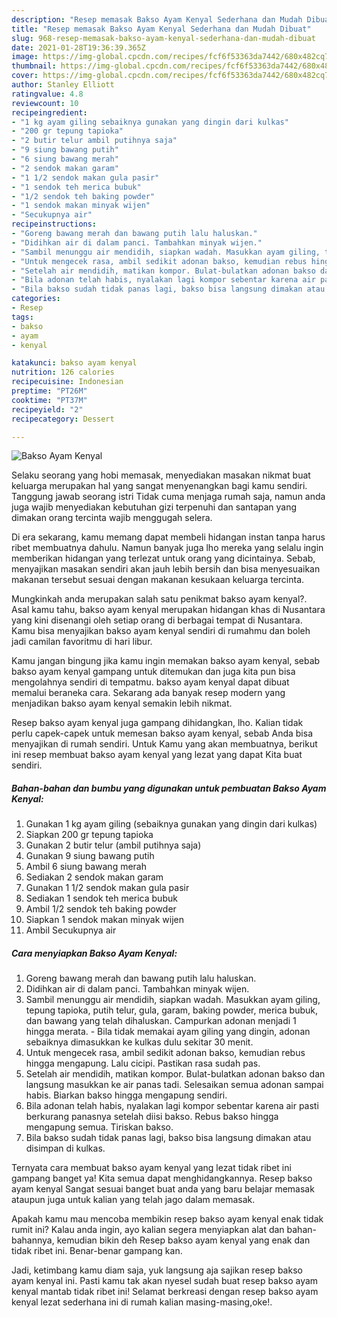 ```yaml
---
description: "Resep memasak Bakso Ayam Kenyal Sederhana dan Mudah Dibuat"
title: "Resep memasak Bakso Ayam Kenyal Sederhana dan Mudah Dibuat"
slug: 968-resep-memasak-bakso-ayam-kenyal-sederhana-dan-mudah-dibuat
date: 2021-01-28T19:36:39.365Z
image: https://img-global.cpcdn.com/recipes/fcf6f53363da7442/680x482cq70/bakso-ayam-kenyal-foto-resep-utama.jpg
thumbnail: https://img-global.cpcdn.com/recipes/fcf6f53363da7442/680x482cq70/bakso-ayam-kenyal-foto-resep-utama.jpg
cover: https://img-global.cpcdn.com/recipes/fcf6f53363da7442/680x482cq70/bakso-ayam-kenyal-foto-resep-utama.jpg
author: Stanley Elliott
ratingvalue: 4.8
reviewcount: 10
recipeingredient:
- "1 kg ayam giling sebaiknya gunakan yang dingin dari kulkas"
- "200 gr tepung tapioka"
- "2 butir telur ambil putihnya saja"
- "9 siung bawang putih"
- "6 siung bawang merah"
- "2 sendok makan garam"
- "1 1/2 sendok makan gula pasir"
- "1 sendok teh merica bubuk"
- "1/2 sendok teh baking powder"
- "1 sendok makan minyak wijen"
- "Secukupnya air"
recipeinstructions:
- "Goreng bawang merah dan bawang putih lalu haluskan."
- "Didihkan air di dalam panci. Tambahkan minyak wijen."
- "Sambil menunggu air mendidih, siapkan wadah. Masukkan ayam giling, tepung tapioka, putih telur, gula, garam, baking powder, merica bubuk, dan bawang yang telah dihaluskan. Campurkan adonan menjadi 1 hingga merata. Bila tidak memakai ayam giling yang dingin, adonan sebaiknya dimasukkan ke kulkas dulu sekitar 30 menit."
- "Untuk mengecek rasa, ambil sedikit adonan bakso, kemudian rebus hingga mengapung. Lalu cicipi. Pastikan rasa sudah pas."
- "Setelah air mendidih, matikan kompor. Bulat-bulatkan adonan bakso dan langsung masukkan ke air panas tadi. Selesaikan semua adonan sampai habis. Biarkan bakso hingga mengapung sendiri."
- "Bila adonan telah habis, nyalakan lagi kompor sebentar karena air pasti berkurang panasnya setelah diisi bakso. Rebus bakso hingga mengapung semua. Tiriskan bakso."
- "Bila bakso sudah tidak panas lagi, bakso bisa langsung dimakan atau disimpan di kulkas."
categories:
- Resep
tags:
- bakso
- ayam
- kenyal

katakunci: bakso ayam kenyal 
nutrition: 126 calories
recipecuisine: Indonesian
preptime: "PT26M"
cooktime: "PT37M"
recipeyield: "2"
recipecategory: Dessert

---
```



![Bakso Ayam Kenyal](https://img-global.cpcdn.com/recipes/fcf6f53363da7442/680x482cq70/bakso-ayam-kenyal-foto-resep-utama.jpg)

Selaku seorang yang hobi memasak, menyediakan masakan nikmat buat keluarga merupakan hal yang sangat menyenangkan bagi kamu sendiri. Tanggung jawab seorang istri Tidak cuma menjaga rumah saja, namun anda juga wajib menyediakan kebutuhan gizi terpenuhi dan santapan yang dimakan orang tercinta wajib menggugah selera.

Di era  sekarang, kamu memang dapat membeli hidangan instan tanpa harus ribet membuatnya dahulu. Namun banyak juga lho mereka yang selalu ingin memberikan hidangan yang terlezat untuk orang yang dicintainya. Sebab, menyajikan masakan sendiri akan jauh lebih bersih dan bisa menyesuaikan makanan tersebut sesuai dengan makanan kesukaan keluarga tercinta. 



Mungkinkah anda merupakan salah satu penikmat bakso ayam kenyal?. Asal kamu tahu, bakso ayam kenyal merupakan hidangan khas di Nusantara yang kini disenangi oleh setiap orang di berbagai tempat di Nusantara. Kamu bisa menyajikan bakso ayam kenyal sendiri di rumahmu dan boleh jadi camilan favoritmu di hari libur.

Kamu jangan bingung jika kamu ingin memakan bakso ayam kenyal, sebab bakso ayam kenyal gampang untuk ditemukan dan juga kita pun bisa mengolahnya sendiri di tempatmu. bakso ayam kenyal dapat dibuat memalui beraneka cara. Sekarang ada banyak resep modern yang menjadikan bakso ayam kenyal semakin lebih nikmat.

Resep bakso ayam kenyal juga gampang dihidangkan, lho. Kalian tidak perlu capek-capek untuk memesan bakso ayam kenyal, sebab Anda bisa menyajikan di rumah sendiri. Untuk Kamu yang akan membuatnya, berikut ini resep membuat bakso ayam kenyal yang lezat yang dapat Kita buat sendiri.

<!--inarticleads1-->

##### Bahan-bahan dan bumbu yang digunakan untuk pembuatan Bakso Ayam Kenyal:

1. Gunakan 1 kg ayam giling (sebaiknya gunakan yang dingin dari kulkas)
1. Siapkan 200 gr tepung tapioka
1. Gunakan 2 butir telur (ambil putihnya saja)
1. Gunakan 9 siung bawang putih
1. Ambil 6 siung bawang merah
1. Sediakan 2 sendok makan garam
1. Gunakan 1 1/2 sendok makan gula pasir
1. Sediakan 1 sendok teh merica bubuk
1. Ambil 1/2 sendok teh baking powder
1. Siapkan 1 sendok makan minyak wijen
1. Ambil Secukupnya air




<!--inarticleads2-->

##### Cara menyiapkan Bakso Ayam Kenyal:

1. Goreng bawang merah dan bawang putih lalu haluskan.
1. Didihkan air di dalam panci. Tambahkan minyak wijen.
1. Sambil menunggu air mendidih, siapkan wadah. Masukkan ayam giling, tepung tapioka, putih telur, gula, garam, baking powder, merica bubuk, dan bawang yang telah dihaluskan. Campurkan adonan menjadi 1 hingga merata. - Bila tidak memakai ayam giling yang dingin, adonan sebaiknya dimasukkan ke kulkas dulu sekitar 30 menit.
1. Untuk mengecek rasa, ambil sedikit adonan bakso, kemudian rebus hingga mengapung. Lalu cicipi. Pastikan rasa sudah pas.
1. Setelah air mendidih, matikan kompor. Bulat-bulatkan adonan bakso dan langsung masukkan ke air panas tadi. Selesaikan semua adonan sampai habis. Biarkan bakso hingga mengapung sendiri.
1. Bila adonan telah habis, nyalakan lagi kompor sebentar karena air pasti berkurang panasnya setelah diisi bakso. Rebus bakso hingga mengapung semua. Tiriskan bakso.
1. Bila bakso sudah tidak panas lagi, bakso bisa langsung dimakan atau disimpan di kulkas.




Ternyata cara membuat bakso ayam kenyal yang lezat tidak ribet ini gampang banget ya! Kita semua dapat menghidangkannya. Resep bakso ayam kenyal Sangat sesuai banget buat anda yang baru belajar memasak ataupun juga untuk kalian yang telah jago dalam memasak.

Apakah kamu mau mencoba membikin resep bakso ayam kenyal enak tidak rumit ini? Kalau anda ingin, ayo kalian segera menyiapkan alat dan bahan-bahannya, kemudian bikin deh Resep bakso ayam kenyal yang enak dan tidak ribet ini. Benar-benar gampang kan. 

Jadi, ketimbang kamu diam saja, yuk langsung aja sajikan resep bakso ayam kenyal ini. Pasti kamu tak akan nyesel sudah buat resep bakso ayam kenyal mantab tidak ribet ini! Selamat berkreasi dengan resep bakso ayam kenyal lezat sederhana ini di rumah kalian masing-masing,oke!.

